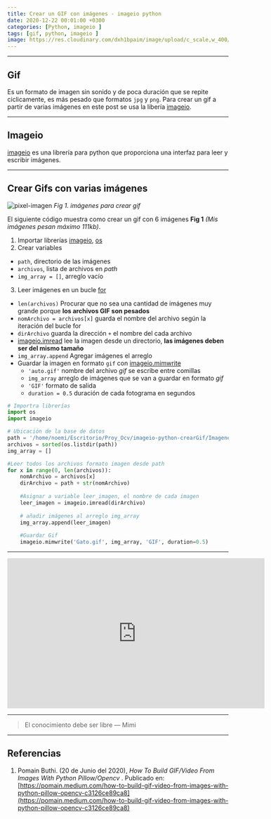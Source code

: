 ```yaml
---
title: Crear un GIF con imágenes - imageio python
date: 2020-12-22 00:01:00 +0300
categories: [Python, imageio ]
tags: [gif, python, imageio ]
image: https://res.cloudinary.com/dxh1bpaim/image/upload/c_scale,w_400/v1610815205/kipunaEC/frames-to-gif/gato_pn82fv.gif
---
```

***

## Gif

Es un formato de imagen sin sonido y de poca duración que se repite ciclicamente, es más pesado que formatos `jpg` y `png`. Para crear un gif a partir de varias imágenes en este post se usa la libería [imageio](https://pypi.org/project/imageio/).

***

## Imageio

[imageio](https://pypi.org/project/imageio/) es una librería para python que proporciona una interfaz para leer y escribir imágenes. 

***

## Crear Gifs con varias imágenes

![pixel-imagen](https://res.cloudinary.com/dxh1bpaim/image/upload/c_scale,w_500/v1612390887/kipunaEC/frames-to-gif/imggif_drzeo7.jpg)
_Fig 1. imágenes para crear gif_

El siguiente código muestra como crear un gif con 6 imágenes **Fig 1** *(Mis imágenes pesan máximo 111kb)*. 
1. Importar librerías [imageio](https://pypi.org/project/imageio/), [os](https://docs.python.org/3/library/os.html)
2. Crear variables
 * `path`, directorio de las imágenes 
 * `archivos`, lista de archivos en *path* 
 * `img_array = []`, arreglo vacío 
3. Leer imágenes en un bucle [for](https://docs.python.org/3/tutorial/controlflow.html#for-statements)
 * `len(archivos)` Procurar que no sea una cantidad de imágenes muy grande porque **los archivos GIF son pesados**
 * `nomArchivo = archivos[x]` guarda el nombre del archivo según la iteración del bucle for
 * `dirArchivo` guarda la dirección `+` el nombre del cada archivo
 * [imageio.imread](https://imageio.readthedocs.io/en/stable/userapi.html) lee la imagen desde un directorio, **las imágenes deben ser del mismo tamaño** 
 * `img_array.append` Agregar imágenes el arreglo 
 * Guardar la imagen en formato `gif` con [imageio.mimwrite](https://imageio.readthedocs.io/en/stable/userapi.html)
   * `'auto.gif'` nombre del archivo *gif* se escribe entre comillas   
   * `img_array` arreglo de imágenes que se van a guardar en formato *gif* 
   * `'GIF'` formato de salida 
   * `duration = 0.5` duración de cada fotograma en segundos  
 

```python
# Importra librerías
import os
import imageio

# Ubicación de la base de datos
path = '/home/noemi/Escritorio/Proy_Ocv/imageio-python-crearGif/ImagenesGif/'
archivos = sorted(os.listdir(path))
img_array = []

#Leer todos los archivos formato imagen desde path
for x in range(0, len(archivos)):
    nomArchivo = archivos[x]
    dirArchivo = path + str(nomArchivo)
    
    #Asignar a variable leer_imagen, el nombre de cada imagen
    leer_imagen = imageio.imread(dirArchivo)
    
    # añadir imágenes al arreglo img_array
    img_array.append(leer_imagen)
    
    #Guardar Gif
    imageio.mimwrite('Gato.gif', img_array, 'GIF', duration=0.5)
```

***

<iframe width="586" height="342" src="https://www.youtube.com/embed/Div2G8Su6r4" frameborder="0" allow="accelerometer; autoplay; clipboard-write; encrypted-media; gyroscope; picture-in-picture" allowfullscreen></iframe>

***

> El conocimiento debe ser libre  — Mimi

***


## Referencias

1. Pomain Buthi. (20 de Junio del 2020), *How To Build GIF/Video From Images With Python Pillow/Opencv* . Publicado en: [https://pomain.medium.com/how-to-build-gif-video-from-images-with-python-pillow-opencv-c3126ce89ca8](https://pomain.medium.com/how-to-build-gif-video-from-images-with-python-pillow-opencv-c3126ce89ca8)
